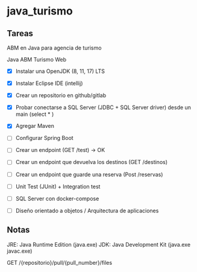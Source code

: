 # java_turismo

## Tareas
ABM en Java para agencia de turismo

Java ABM Turismo Web
- [x] Instalar una OpenJDK (8, 11, 17) LTS
- [x] Instalar Eclipse IDE (intellij)
- [x] Crear un repositorio en github/gitlab
- [x] Probar conectarse a SQL Server (JDBC + SQL Server driver) desde un main (select * )
- [x] Agregar Maven
- [ ] Configurar Spring Boot
- [ ] Crear un endpoint (GET /test) -> OK
- [ ] Crear un endpoint que devuelva los destinos (GET /destinos)
- [ ] Crear un endpoint que guarde una reserva (Post /reservas)
- [ ] Unit Test (JUnit) + Integration test
- [ ] SQL Server con docker-compose
- [ ] Diseño orientado a objetos / Arquitectura de aplicaciones


## Notas
JRE: Java Runtime Edition (java.exe)
JDK: Java Development Kit (java.exe javac.exe)


GET /{repositorio}/pull/{pull_number}/files
